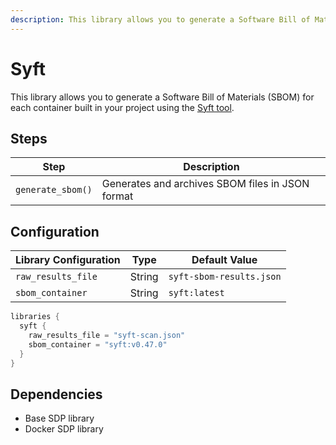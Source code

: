```yaml
---
description: This library allows you to generate a Software Bill of Materials (SBOM) for each container built in your project
---
```


# Syft

This library allows you to generate a Software Bill of Materials (SBOM) for each container built in your project using the [Syft tool](https://github.com/anchore/syft).

## Steps

| Step              | Description                                      |
|-------------------|--------------------------------------------------|
| `generate_sbom()` | Generates and archives SBOM files in JSON format |

## Configuration

| Library Configuration | Type   | Default Value            |
|-----------------------|--------|--------------------------|
| `raw_results_file`    | String | `syft-sbom-results.json` |
| `sbom_container`      | String | `syft:latest`            |

``` groovy title='pipeline_config.groovy'
libraries {
  syft {
    raw_results_file = "syft-scan.json"
    sbom_container = "syft:v0.47.0"
  }
}
```

## Dependencies

* Base SDP library
* Docker SDP library
